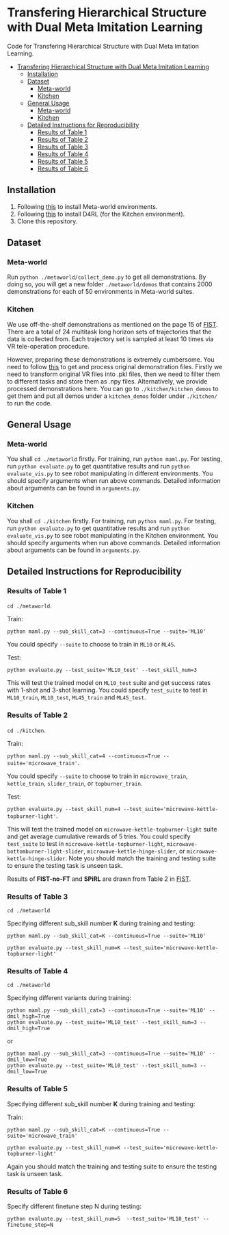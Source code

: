 # Transfering Hierarchical Structure with Dual Meta Imitation Learning

Code for Transfering Hierarchical Structure with Dual Meta Imitation Learning.

- [Transfering Hierarchical Structure with Dual Meta Imitation Learning](#transfering-hierarchical-structure-with-dual-meta-imitation-learning)
  - [Installation](#installation)
  - [Dataset](#dataset)
    - [Meta-world](#meta-world)
    - [Kitchen](#kitchen)
  - [General Usage](#general-usage)
    - [Meta-world](#meta-world-1)
    - [Kitchen](#kitchen-1)
  - [Detailed Instructions for Reproducibility](#detailed-instructions-for-reproducibility)
    - [Results of Table 1](#results-of-table-1)
    - [Results of Table 2](#results-of-table-2)
    - [Results of Table 3](#results-of-table-3)
    - [Results of Table 4](#results-of-table-4)
    - [Results of Table 5](#results-of-table-5)
    - [Results of Table 6](#results-of-table-6)

## Installation

1. Following [this](https://github.com/rlworkgroup/metaworld) to install Meta-world environments.
2. Following [this](https://github.com/rail-berkeley/d4rl) to install D4RL (for the Kitchen environment).
3. Clone this repository.

## Dataset

### Meta-world

Run `python ./metaworld/collect_demo.py` to get all demonstrations. By doing so, you will get a new folder `./metaworld/demos` that contains 2000 demonstrations for each of 50 environments in Meta-world suites.

### Kitchen

We use off-the-shelf demonstrations as mentioned on the page 15 of [FIST](https://openreview.net/pdf?id=xKZ4K0lTj_). There are a total of 24 multitask long horizon sets of trajectories that the data is collected from. Each trajectory set is sampled at least 10 times via VR tele-operation procedure.

However, preparing these demonstrations is extremely cumbersome. You need to follow [this](https://github.com/google-research/relay-policy-learning) to get and process original demonstration files. Firstly we need to transform original VR files into .pkl files, then we need to filter them to different tasks and store them as .npy files. Alternatively, we provide processed demonstrations here. You can go to `./kitchen/kitchen_demos` to get them and put all demos under a `kitchen_demos` folder under `./kitchen/` to run the code.

## General Usage

### Meta-world

You shall `cd ./metaworld` firstly. For training, run `python maml.py`. For testing, run `python evaluate.py` to get quantitative results and run `python evaluate_vis.py` to see robot manipulating in different environments. You should specify arguments when run above commands. Detailed information about arguments can be found in `arguments.py`.

### Kitchen

You shall `cd ./kitchen` firstly. For training, run `python maml.py`. For testing, run `python evaluate.py` to get quantitative results and run `python evaluate_vis.py` to see robot manipulating in the Kitchen environment. You should specify arguments when run above commands. Detailed information about arguments can be found in `arguments.py`.

## Detailed Instructions for Reproducibility

### Results of Table 1

`cd ./metaworld`.

Train: 

```python maml.py --sub_skill_cat=3 --continuous=True --suite='ML10'``` 

You could specify `--suite` to choose to train in `ML10` or `ML45`.

Test: 

```python evaluate.py --test_suite='ML10_test' --test_skill_num=3```

This will test the trained model on `ML10_test` suite and get success rates with 1-shot and 3-shot learning. You could specify `test_suite` to test in `ML10_train`, `ML10_test`, `ML45_train` and `ML45_test`. 


### Results of Table 2
`cd ./kitchen`.

Train: 

```python maml.py --sub_skill_cat=4 --continuous=True --suite='microwave_train'```. 

You could specify `--suite` to choose to train in `microwave_train`, `kettle_train`, `slider_train`, or `topburner_train`.

Test: 

```python evaluate.py --test_skill_num=4 --test_suite='microwave-kettle-topburner-light'```. 

This will test the trained model on `microwave-kettle-topburner-light` suite and get average cumulative rewards of 5 tries. You could specify `test_suite` to test in `microwave-kettle-topburner-light`, `microwave-bottomburner-light-slider`,  `microwave-kettle-hinge-slider`, or `microwave-kettle-hinge-slider`. Note you should match the training and testing suite to ensure the testing task is unseen task.

Results of __FIST-no-FT__ and __SPiRL__ are drawn from Table 2 in [FIST](https://openreview.net/pdf?id=xKZ4K0lTj_).

### Results of Table 3

`cd ./metaworld`

Specifying different sub_skill number __K__ during training and testing:

```
python maml.py --sub_skill_cat=K --continuous=True --suite='ML10'

python evaluate.py --test_skill_num=K --test_suite='microwave-kettle-topburner-light'
```

### Results of Table 4

`cd ./metaworld`

Specifying different variants during training:

```
python maml.py --sub_skill_cat=3 --continuous=True --suite='ML10' --dmil_high=True
python evaluate.py --test_suite='ML10_test' --test_skill_num=3 --dmil_high=True
```

or 

```
python maml.py --sub_skill_cat=3 --continuous=True --suite='ML10' --dmil_low=True
python evaluate.py --test_suite='ML10_test' --test_skill_num=3 --dmil_low=True
```


### Results of Table 5

Specifying different sub_skill number __K__ during training and testing:

Train: 

```
python maml.py --sub_skill_cat=K --continuous=True --suite='microwave_train'

python evaluate.py --test_skill_num=K --test_suite='microwave-kettle-topburner-light' 
```

Again you should match the training and testing suite to ensure the testing task is unseen task.


### Results of Table 6

Specify different finetune step N during testing:

```
python evaluate.py --test_skill_num=5  --test_suite='ML10_test' --finetune_step=N
```